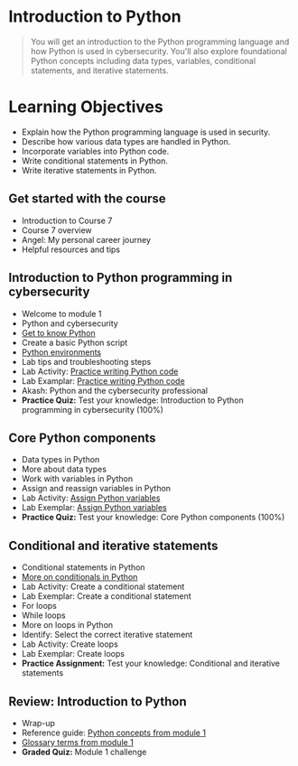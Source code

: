 # Introduction to Python
> You will get an introduction to the Python programming language and how Python is used in cybersecurity. You'll also explore foundational Python concepts including data types, variables, conditional statements, and iterative statements.
# Learning Objectives
- Explain how the Python programming language is used in security.
- Describe how various data types are handled in Python.
- Incorporate variables into Python code.
- Write conditional statements in Python.
- Write iterative statements in Python.
## Get started with the course
- Introduction to Course 7
- Course 7 overview
- Angel: My personal career journey
- Helpful resources and tips
## Introduction to Python programming in cybersecurity
- Welcome to module 1
- Python and cybersecurity
- [Get to know Python](https://github.com/KailaniBailey/Google-Cybersecurity-Professional-Certificate/tree/main/Course%207%3A%20Automate%20Cybersecurity%20Tasks%20with%20Python/Week%201%3A%20Introduction%20to%20Python/Get%20to%20know%20Python)
- Create a basic Python script
- [Python environments](https://github.com/KailaniBailey/Google-Cybersecurity-Professional-Certificate/tree/main/Course%207:%20Automate%20Cybersecurity%20Tasks%20with%20Python/Week%201:%20Introduction%20to%20Python/Python%20environments)
- Lab tips and troubleshooting steps
- Lab Activity: [Practice writing Python code](https://github.com/KailaniBailey/Google-Cybersecurity-Professional-Certificate/blob/main/Course%207%3A%20Automate%20Cybersecurity%20Tasks%20with%20Python/Week%201%3A%20Introduction%20to%20Python/LAB_Activity_PracticeWritingPythonCode.ipynb)
- Lab Examplar: [Practice writing Python code](https://github.com/KailaniBailey/Google-Cybersecurity-Professional-Certificate/blob/main/Course%207%3A%20Automate%20Cybersecurity%20Tasks%20with%20Python/Week%201%3A%20Introduction%20to%20Python/LAB_Exemplar_PracticeWritingPythonCode.ipynb)
- Akash: Python and the cybersecurity professional
- **Practice Quiz:** Test your knowledge: Introduction to Python programming in cybersecurity (100%)
## Core Python components
- Data types in Python
- More about data types
- Work with variables in Python
- Assign and reassign variables in Python
- Lab Activity: [Assign Python variables](https://github.com/KailaniBailey/Google-Cybersecurity-Professional-Certificate/blob/main/Course%207%3A%20Automate%20Cybersecurity%20Tasks%20with%20Python/Week%201%3A%20Introduction%20to%20Python/Activity_Assign%20Python%20variables.ipynb)
- Lab Exemplar: [Assign Python variables](https://github.com/KailaniBailey/Google-Cybersecurity-Professional-Certificate/blob/main/Course%207%3A%20Automate%20Cybersecurity%20Tasks%20with%20Python/Week%201%3A%20Introduction%20to%20Python/Exemplar_Assign%20Python%20variables.ipynb)
- **Practice Quiz:** Test your knowledge: Core Python components (100%)
## Conditional and iterative statements
- Conditional statements in Python
- [More on conditionals in Python](https://github.com/KailaniBailey/Google-Cybersecurity-Professional-Certificate/blob/main/Course%207:%20Automate%20Cybersecurity%20Tasks%20with%20Python/Week%201:%20Introduction%20to%20Python/More%20on%20conditionals%20in%20Python/README.md)
- Lab Activity: Create a conditional statement
- Lab Exemplar: Create a conditional statement
- For loops
- While loops
- More on loops in Python
- Identify: Select the correct iterative statement
- Lab Activity: Create loops
- Lab Exemplar: Create loops
- **Practice Assignment:** Test your knowledge: Conditional and iterative statements
## Review: Introduction to Python
- Wrap-up
- Reference guide: [Python concepts from module 1](https://github.com/KailaniBailey/Google-Cybersecurity-Professional-Certificate/blob/main/Course%207%3A%20Automate%20Cybersecurity%20Tasks%20with%20Python/Week%201%3A%20Introduction%20to%20Python/Python%20concepts%20from%20module%201.pdf)
- [Glossary terms from module 1](https://github.com/KailaniBailey/Google-Cybersecurity-Professional-Certificate/tree/main/Course%207:%20Automate%20Cybersecurity%20Tasks%20with%20Python/Week%201:%20Introduction%20to%20Python/Glossary%20terms%20from%20module%201)
- **Graded Quiz:** Module 1 challenge
